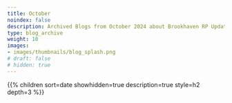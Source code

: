 ```yaml
---
title: October
noindex: false
description: Archived Blogs from October 2024 about Brookhaven RP Updates, exciting news, and new findings
type: blog_archive
weight: 10
images:
- images/thumbnails/blog_splash.png
# draft: false
# hidden: true
---
```




{{% children sort=date showhidden=true description=true style=h2  depth=3 %}}
